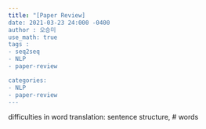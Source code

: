 ```yaml
---
title: "[Paper Review] 
date: 2021-03-23 24:000 -0400
author : 오승미
use_math: true
tags :
- seq2seq
- NLP
- paper-review

categories:
- NLP
- paper-review
---
```




difficulties in word translation: sentence structure, # words

